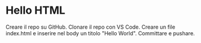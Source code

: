 # Hello HTML

Creare il repo su GitHub.
Clonare il repo con VS Code.
Creare un file index.html e inserire nel body un titolo "Hello World".
Committare e pushare.

